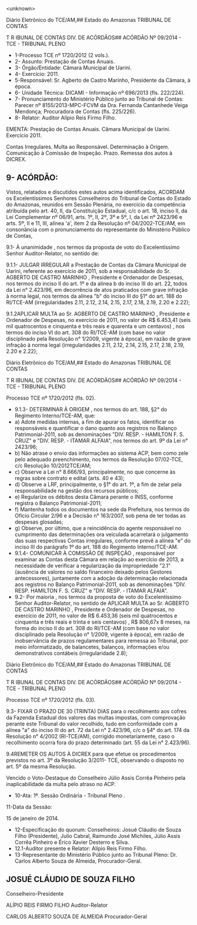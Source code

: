&lt;unknown&gt;

Diário Eletrônico do TCE/AM,## Estado do Amazonas TRIBUNAL DE CONTAS

T R IBUNAL DE CONTAS DIV. DE ACÓRDÃOS## ACÓRDÃO Nº 09/2014 - TCE - TRIBUNAL PLENO

- 1-Processo TCE nº 1720/2012 (2 vols.).
- 2- Assunto: Prestação de Contas Anuais.
- 3- Órgão/Entidade: Câmara Municipal de Uarini.
- 4- Exercício: 2011.
- 5-Responsável: Sr. Agberto de Castro Marinho, Presidente da Câmara, à época.
- 6- Unidade Técnica: DICAMI - Informação nº 696/2013 (fls. 222/224).
- 7-  Pronunciamento  do Ministério Público  junto  ao Tribunal  de Contas: Parecer  nº 8155/2013-MPC-FCVM da Dra. Fernanda Cantanhede Veiga Mendonça, Procuradora de Contas (fls. 225/226).
- 8- Relator: Auditor Alípio Reis Firmo Filho.

EMENTA: Prestação  de  Contas  Anuais.  Câmara Municipal de Uarini. Exercício 2011.

Contas Irregulares. Multa ao Responsável. Determinação à Origem. Comunicação à Comissão de Inspeção. Prazo. Remessa dos autos à DICREX.

## 9- ACÓRDÃO:

Vistos, relatados e discutidos estes autos acima identificados, ACORDAM os Excelentíssimos Senhores Conselheiros do Tribunal de Contas do Estado do Amazonas, reunidos em Sessão Plenária, no exercício da competência atribuída pelo  art. 40,  II, da Constituição Estadual, c/c o art. 18, inciso II, da Lei Complementar nº 06/91, arts. 1º, II, 2º, 3º e 5º,  I,  da  Lei  nº  2423/96  e arts. 5º,  II e 11,  III,  alínea 'a', item 2  da Resolução nº 04/2002-TCE/AM, em  consonância com  o pronunciamento do representante do Ministério Público de Contas,

9.1-  À  unanimidade ,  nos  termos  da  proposta  de  voto  do  Excelentíssimo Senhor Auditor-Relator, no sentido de:

9.1.1- JULGAR IRREGULAR a Prestação de Contas da Câmara Municipal de Uarini,  referente  ao  exercício  de  2011,  sob  a  responsabilidade  do  Sr. AGBERTO DE CASTRO MARINHO ,  Presidente e Ordenador de Despesas, nos termos do inciso II do art. 1º e da alínea b do inciso III do art. 22, todos da Lei n° 2.423/96, em decorrência de atos praticados com grave infração à norma legal, nos termos da alínea "b" do inciso III do §1° do  art. 188 do RI/TCE-AM (irregularidades 2.11, 2.12, 2.14, 2.15, 2.17, 2.18, 2.19, 2.20 e 2.22);

9.1.2APLICAR  MULTA ao Sr. AGBERTO  DE  CASTRO  MARINHO , Presidente e Ordenador de Despesas, no exercício de 2011, no valor de R$ 6.453,41 (seis  mil  quatrocentos  e  cinquenta  e  três  reais  e  quarenta  e  um  centavos) ,  nos termos  do  inciso  VI  do  art.  308  do  RI/TCE-AM  (com  base  no  valor  disciplinado  pela Resolução  n°  1/2009,  vigente  à  época),  em  razão  de  grave  infração  à  norma  legal (irregularidades 2.11, 2.12, 2.14, 2.15, 2.17, 2.18, 2.19, 2.20 e 2.22);

Diário Eletrônico do TCE/AM,## Estado do Amazonas TRIBUNAL DE CONTAS

T R IBUNAL DE CONTAS DIV. DE ACÓRDÃOS## ACÓRDÃO Nº 09/2014 - TCE - TRIBUNAL PLENO

Processo TCE nº 1720/2012 (fls. 02).

- 9.1.3- DETERMINAR À ORIGEM , nos termos do art. 188, §2° do Regimento Interno/TCE-AM, que:
- a) Adote medidas internas, a fim de apurar os fatos, identificar os responsáveis e quantificar o dano quanto aos registros no Balanço Patrimonial-2011, sob as  denominações  "DIV.  RESP.  -  HAMILTON  F.  S.  CRUZ"  e  "DIV.  RESP.  -  ITAMAR ALFAIA", nos termos do art. 9º da Lei n° 2423/96;
- b) Não atrase o envio das informações ao sistema ACP, bem como zele pelo adequado preenchimento, nos termos da Resolução 07/02-TCE, c/c Resolução 10/2012TCE/AM;
- c)  Observe  a  Lei  n°  8.666/93,  principalmente,  no  que  concerne  às  regras sobre contrato e edital (arts. 40 e 43);
- d)  Observe  a  LRF,  principalmente,  o  §1°  do  art.  1º,  a  fim  de  zelar  pela responsabilidade na gestão dos recursos públicos;
- e) Regularize os débitos desta Câmara perante o INSS, conforme registra o Balanço Patrimonial-2011;
- f) Mantenha todos os documentos na sede da Prefeitura, nos termos do Ofício Circular 2/96 e a Decisão n° 163/2007, sob pena de ter todas as despesas glosadas;
- g) Observe,  por  último, que  a reincidência do agente  responsável  no cumprimento  das  determinações  ora  veiculada  acarretará  o  julgamento  das  suas respectivas Contas irregulares, conforme prevê a alínea "e" do  inciso III do parágrafo 1º do art. 188 do Regimento Interno/TCE-AM.
- 9.1.4- COMUNICAR À COMISSÃO DE INSPEÇÃO , responsável por examinar as Contas desta Câmara em relação ao exercício de 2013, a necessidade de verificar a regularização  da  impropriedade  "2.1"  (ausência  de  valores  no  saldo  financeiro  deixado pelos  Gestores  antecessores),  juntamente  com  a  adoção  da  determinação  relacionada aos  registros no  Balanço  Patrimonial-2011, sob  as  denominações  "DIV.  RESP.  HAMILTON F. S. CRUZ" e "DIV. RESP. - ITAMAR ALFAIA".
- 9.2- Por maioria , nos termos da proposta de voto do Excelentíssimo Senhor Auditor-Relator,  no  sentido  de APLICAR  MULTA ao  Sr. AGBERTO  DE  CASTRO MARINHO , Presidente e Ordenador de Despesas, no exercício de 2011, no valor de R$ 6.453,36 (seis mil quatrocentos e cinquenta e três reais e trinta e seis centavos) , R$ 806,67x  8 meses, na forma do inciso II do art. 308 do RI/TCE-AM (com base no valor disciplinado pela Resolução n° 1/2009, vigente à época), em razão de inobservância de prazos regulamentares para remessa ao Tribunal, por meio informatizado, de balancetes, balanços, informações e/ou demonstrativos contábeis (irregularidade 2.8);

Diário Eletrônico do TCE/AM,## Estado do Amazonas TRIBUNAL DE CONTAS

T R IBUNAL DE CONTAS DIV. DE ACÓRDÃOS## ACÓRDÃO Nº 09/2014 - TCE - TRIBUNAL PLENO

Processo TCE nº 1720/2012 (fls. 03).

9.3- FIXAR O PRAZO DE 30 (TRINTA) DIAS para o recolhimento aos cofres da Fazenda Estadual dos valores das multas impostas, com comprovação perante este Tribunal do valor recolhido, tudo em conformidade com a alínea "a" do inciso III do art. 72 da Lei n° 2.423/96, c/c o §4° do art. 174 da Resolução n° 4/2002 (RI-TCE/AM), corrigido monetariamente, caso o recolhimento ocorra fora do prazo determinado (art. 55 da Lei n° 2.423/96).

9.4REMETER OS AUTOS À DICREX para  que  efetue  os  procedimentos previstos  no  art.  3º  da  Resolução  3/2011-  TCE,  observando  o  disposto  no  art.  5º  da mesma Resolução.

Vencido o Voto-Destaque do Conselheiro Júlio Assis Corrêa Pinheiro pela inaplicabilidade da multa pelo atraso no ACP.

- 10-Ata: 1ª. Sessão Ordinária - Tribunal Pleno .

11-Data da Sessão:

15 de janeiro de 2014.

- 12-Especificação do quorum: Conselheiros: Josué Cláudio de Souza Filho (Presidente), Julio Cabral, Raimundo José Michiles, Júlio Assis Corrêa Pinheiro e Érico Xavier Desterro e Silva.
- 12.1-Auditor presente e Relator: Alípio Reis Firmo Filho.
- 13-Representante do Ministério Público junto ao Tribunal Pleno: Dr. Carlos Alberto Souza de Almeida, Procurador-Geral.

## JOSUÉ CLÁUDIO DE SOUZA FILHO

Conselheiro-Presidente

ALÍPIO REIS FIRMO FILHO Auditor-Relator

CARLOS ALBERTO SOUZA DE ALMEIDA Procurador-Geral